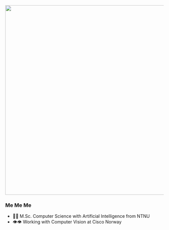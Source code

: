 <div id="header" align="left">
  <img src="https://img.wattpad.com/049070e47ae58138ed38aaae63faf9fda091f6bb/68747470733a2f2f73332e616d617a6f6e6177732e636f6d2f776174747061642d6d656469612d736572766963652f53746f7279496d6167652f7a7652586361307a4b414e394c773d3d2d3936313334383134322e313634396364346138306663326364313433363130353230363435362e676966](https://www.google.com/url?sa=i&url=http%3A%2F%2Fwww.guteschaf-ig.de%2FextLink%2Fhttp%3A%2Fbright-pics.click%2Frainbow-sparkle-gif&psig=AOvVaw3IaQ10eHFRBcOjMqWvjpSL&ust=1705660085338000&source=images&cd=vfe&opi=89978449&ved=0CBIQjRxqFwoTCND77Y7d5oMDFQAAAAAdAAAAABAf)https://www.google.com/url?sa=i&url=http%3A%2F%2Fwww.guteschaf-ig.de%2FextLink%2Fhttp%3A%2Fbright-pics.click%2Frainbow-sparkle-gif&psig=AOvVaw3IaQ10eHFRBcOjMqWvjpSL&ust=1705660085338000&source=images&cd=vfe&opi=89978449&ved=0CBIQjRxqFwoTCND77Y7d5oMDFQAAAAAdAAAAABAf" width="600"/>
</div>

### Me Me Me

- 👩‍🎓 M.Sc. Computer Science with Artificial Intelligence from NTNU
- 👁️👁️ Working with Computer Vision at Cisco Norway
